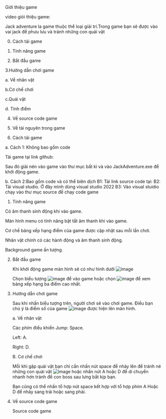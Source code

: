 Giới thiệu game

video giói thiệu game:

Jack adventure la game thuộc thể loại giải trí.Trong game bạn sẽ được vào vai jack để phưu lưu và tránh những con quái vật 

0. Cách tải game

1. Tính năng game 

2. Bắt đầu game

3.Hướng dẫn chơi game 

a. Về nhân vật 

b.Cơ chế chơi 

c.Quái vật 

d. Tính điểm 

4. Về source code game
5. Về tài nguyên trong game

0. Cách tải game

a. Cách 1: Không bao gồm code 

Tải game tại link github:

Sau đó giải nén vào game vào thư mục bất kì và vào JackAdventure.exe để khới động game.

b. Cách 2:Bao gồm code và có thể biên dịch
B1: Tải link source code tại:
B2: Tải visual studio. Ở đây mình dùng visual studio 2022
B3: Vào visual stuidio chạy vào thư mục source để chạy code game 

1. Tính năng game 

Có âm thanh sinh động khi vào game. 

Màn hình menu có tính năng bật tắt âm thanh khi vào game.

Cơ chế bảng xếp hạng điểm của game được cập nhật sau mỗi lần chơi. 

Nhân vật chính có các hành động và âm thanh sinh động.

Background game ấn tượng.

2. Bắt đầu game
   
   Khi khởi động game màn hình sẽ có như hình dưới 
   ![image](https://github.com/user-attachments/assets/34d0eead-933d-4669-9308-eea89f6e1e02)
   
   
   Chọn biểu tượng ![image](https://github.com/user-attachments/assets/9605327b-feb2-422a-a6ed-e81bc39b315d) để vào game hoặc chọn ![image](https://github.com/user-attachments/assets/d7d8a3cb-5e8c-4633-8995-44d18c6bf178) để xem bảng xếp hạng ba điểm cao nhất.
3. Hướng dẫn chơi game

   Sau khi nhấn biểu tượng trên, người chơi sẽ vào chơi game. Điều bạn chú ý là điểm số của game ![image](https://github.com/user-attachments/assets/5a27866c-1c16-4f71-bac0-0d4e9a0d1ddd) được hiện lên màn hình.

   a. Về nhân vật

    Các phím điều khiển
    Jump: Space.

    Left: A.

    Right: D.

   B. Cơ chế chơi
    
   Mỗi khi gặp quái vật bạn  chỉ cần nhấn nút space để nhảy lên để tránh né những con quái vật ![image](https://github.com/user-attachments/assets/1a5535df-f4df-4c75-b264-4266a691c18f) hoặc nhấn nút A hoặc D để di chuyển nhanh hơn tránh để con boss sau lưng bắt kịp bạn.
   
   Bạn cũng có thể nhấn tổ hợp nút space kết hợp với tổ hợp phím A Hoặc D để nhảy sang trái hoặc sang phải.

4. Về source code game

   Source code game
     




